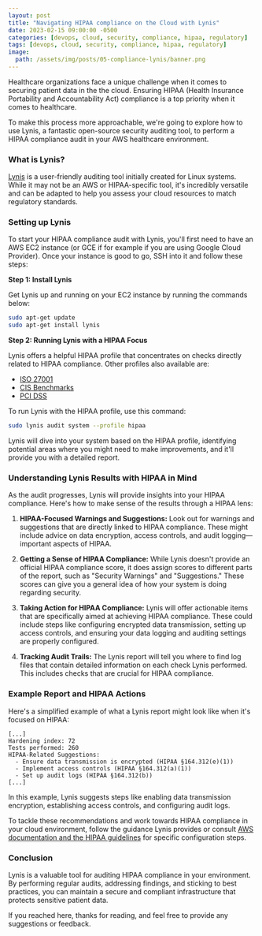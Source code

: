 ```yaml
---
layout: post
title: "Navigating HIPAA compliance on the Cloud with Lynis"
date: 2023-02-15 09:00:00 -0500
categories: [devops, cloud, security, compliance, hipaa, regulatory]
tags: [devops, cloud, security, compliance, hipaa, regulatory]
image:
  path: /assets/img/posts/05-compliance-lynis/banner.png
---
```



Healthcare organizations face a unique challenge when it comes to securing patient data in the the cloud. Ensuring HIPAA (Health Insurance Portability and Accountability Act) compliance is a top priority when it comes to healthcare.

To make this process more approachable, we're going to explore how to use Lynis, a fantastic open-source security auditing tool, to perform a HIPAA compliance audit in your AWS healthcare environment.

### What is Lynis?

[Lynis](https://github.com/CISOfy/lynis) is a user-friendly auditing tool initially created for Linux systems. While it may not be an AWS or HIPAA-specific tool, it's incredibly versatile and can be adapted to help you assess your cloud resources to match regulatory standards.

### Setting up Lynis

To start your HIPAA compliance audit with Lynis, you'll first need to have an AWS EC2 instance (or GCE if for example if you are using Google Cloud Provider). Once your instance is good to go, SSH into it and follow these steps:

**Step 1: Install Lynis**

Get Lynis up and running on your EC2 instance by running the commands below:

```bash
sudo apt-get update
sudo apt-get install lynis
```

**Step 2: Running Lynis with a HIPAA Focus**

Lynis offers a helpful HIPAA profile that concentrates on checks directly related to HIPAA compliance. Other profiles also available are:

- [ISO 27001](https://www.iso.org/standard/27001)
- [CIS Benchmarks](https://www.cisecurity.org/cis-benchmarks)
- [PCI DSS](https://www.pcisecuritystandards.org/)

To run Lynis with the HIPAA profile, use this command:

```bash
sudo lynis audit system --profile hipaa
```

Lynis will dive into your system based on the HIPAA profile, identifying potential areas where you might need to make improvements, and it'll provide you with a detailed report.

### Understanding Lynis Results with HIPAA in Mind

As the audit progresses, Lynis will provide insights into your HIPAA compliance. Here's how to make sense of the results through a HIPAA lens:

1. **HIPAA-Focused Warnings and Suggestions:** Look out for warnings and suggestions that are directly linked to HIPAA compliance. These might include advice on data encryption, access controls, and audit logging—important aspects of HIPAA.

2. **Getting a Sense of HIPAA Compliance:** While Lynis doesn't provide an official HIPAA compliance score, it does assign scores to different parts of the report, such as "Security Warnings" and "Suggestions." These scores can give you a general idea of how your system is doing regarding security.

3. **Taking Action for HIPAA Compliance:** Lynis will offer actionable items that are specifically aimed at achieving HIPAA compliance. These could include steps like configuring encrypted data transmission, setting up access controls, and ensuring your data logging and auditing settings are properly configured.

4. **Tracking Audit Trails:** The Lynis report will tell you where to find log files that contain detailed information on each check Lynis performed. This includes checks that are crucial for HIPAA compliance.

### Example Report and HIPAA Actions

Here's a simplified example of what a Lynis report might look like when it's focused on HIPAA:

```
[...]
Hardening index: 72
Tests performed: 260
HIPAA-Related Suggestions:
  - Ensure data transmission is encrypted (HIPAA §164.312(e)(1))
  - Implement access controls (HIPAA §164.312(a)(1))
  - Set up audit logs (HIPAA §164.312(b))
[...]
```

In this example, Lynis suggests steps like enabling data transmission encryption, establishing access controls, and configuring audit logs.

To tackle these recommendations and work towards HIPAA compliance in your cloud environment, follow the guidance Lynis provides or consult [AWS documentation and the HIPAA guidelines](https://aws.amazon.com/compliance/hipaa-compliance/) for specific configuration steps.

### Conclusion

Lynis is a valuable tool for auditing HIPAA compliance in your environment. By performing regular audits, addressing findings, and sticking to best practices, you can maintain a secure and compliant infrastructure that protects sensitive patient data.

If you reached here, thanks for reading, and feel free to provide any suggestions or feedback.
